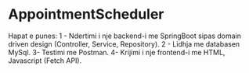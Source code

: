 # AppointmentScheduler
Hapat e punes:
1 - Ndertimi i nje backend-i me SpringBoot sipas domain driven design (Controller, Service, Repository).
2 - Lidhja me databasen MySql.
3- Testimi me Postman.
4- Krijimi i nje frontend-i me HTML, Javascript (Fetch API).
